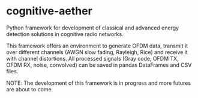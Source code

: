 # cognitive-aether
Python framework for development of classical and advanced energy detection solutions in cognitive radio networks.

This framework offers an environment to generate OFDM data, transmit it over different channels (AWGN slow fading, Rayleigh, Rice) and receive it with channel distortions.
All processed signals (Gray code, OFDM TX, OFDM RX, noise, convolved) can be saved in pandas DataFrames and CSV files.

NOTE: The development of this framework is in progress and more futures are about to come.
